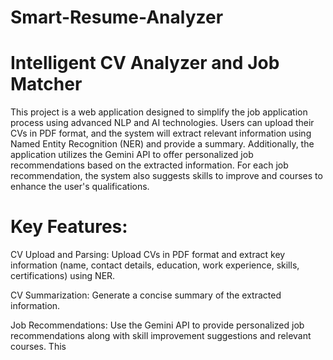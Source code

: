 # Smart-Resume-Analyzer
# Intelligent CV Analyzer and Job Matcher
This project is a web application designed to simplify the job application process using advanced NLP and AI technologies. Users can upload their CVs in PDF format, and the system will extract relevant information using Named Entity Recognition (NER) and provide a summary. Additionally, the application utilizes the Gemini API to offer personalized job recommendations based on the extracted information. For each job recommendation, the system also suggests skills to improve and courses to enhance the user's qualifications.

# Key Features:
CV Upload and Parsing: Upload CVs in PDF format and extract key information (name, contact details, education, work experience, skills, certifications) using NER.

CV Summarization: Generate a concise summary of the extracted information.

Job Recommendations: Use the Gemini API to provide personalized job recommendations along with skill improvement suggestions and relevant courses.
This

